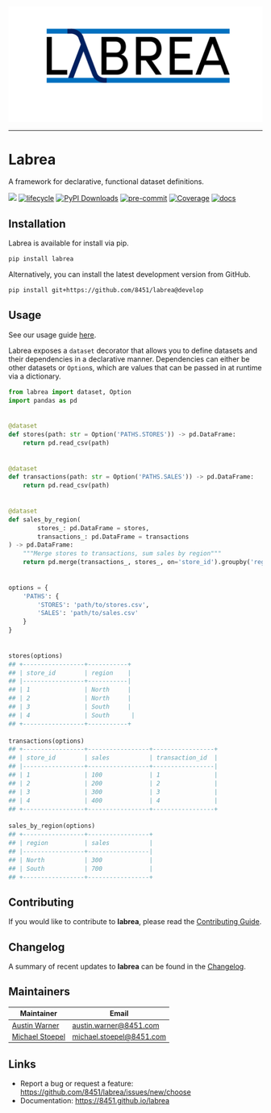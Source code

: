 <picture align="center">
  <source media="(prefers-color-scheme: dark)" srcset="docs/source/_static/labrea-logo-white.png">
  <img alt="Labrea Logo" src="docs/source/_static/labrea-logo-black.png">
</picture>

-----------------

# Labrea
A framework for declarative, functional dataset definitions.

![](https://img.shields.io/badge/version-2.0.2-blue.svg)
[![lifecycle](https://img.shields.io/badge/lifecycle-stable-green.svg)](https://www.tidyverse.org/lifecycle/#stable)
[![PyPI Downloads](https://img.shields.io/pypi/dm/labrea.svg?label=PyPI%20downloads)](https://pypi.org/project/labrea/)
[![pre-commit](https://img.shields.io/badge/pre--commit-enabled-brightgreen?logo=pre-commit&logoColor=white)](https://github.com/pre-commit/pre-commit)
[![Coverage](https://raw.githubusercontent.com/8451/labrea/meta/coverage/coverage.svg)](https://github.com/8451/labrea/tree/meta/coverage)
[![docs](https://img.shields.io/badge/docs-latest-brightgreen.svg?style=flat)](https://8451.github.io/labrea)

## Installation
Labrea is available for install via pip.

```bash
pip install labrea
````

Alternatively, you can install the latest development version from GitHub.

```bash
pip install git+https://github.com/8451/labrea@develop
```

## Usage
See our usage guide [here](docs/source/usage.md).

Labrea exposes a `dataset` decorator that allows you to define datasets and their dependencies in a declarative manner.
Dependencies can either be other datasets or `Option`s, which are values that can be passed in at runtime via a
dictionary.

```python
from labrea import dataset, Option
import pandas as pd


@dataset
def stores(path: str = Option('PATHS.STORES')) -> pd.DataFrame:
    return pd.read_csv(path)


@dataset
def transactions(path: str = Option('PATHS.SALES')) -> pd.DataFrame:
    return pd.read_csv(path)


@dataset
def sales_by_region(
        stores_: pd.DataFrame = stores,
        transactions_: pd.DataFrame = transactions
) -> pd.DataFrame:
    """Merge stores to transactions, sum sales by region"""
    return pd.merge(transactions_, stores_, on='store_id').groupby('region')['sales'].sum().reset_index()


options = {
    'PATHS': {
        'STORES': 'path/to/stores.csv',
        'SALES': 'path/to/sales.csv'
    }
}


stores(options)
## +-----------------+-----------+
## | store_id        | region    |
## |-----------------+-----------|
## | 1               | North     |
## | 2               | North     |
## | 3               | South     |
## | 4               | South      |
## +-----------------+-----------+

transactions(options)
## +-----------------+-----------------+-----------------+
## | store_id        | sales           | transaction_id  |
## |-----------------+-----------------+-----------------|
## | 1               | 100             | 1               |
## | 2               | 200             | 2               |
## | 3               | 300             | 3               |
## | 4               | 400             | 4               |
## +-----------------+-----------------+-----------------+

sales_by_region(options)
## +-----------------+-----------------+
## | region          | sales           |
## |-----------------+-----------------|
## | North           | 300             |
## | South           | 700             |
## +-----------------+-----------------+
```

## Contributing
If you would like to contribute to **labrea**, please read the
[Contributing Guide](docs/source/contributing.md).

## Changelog
A summary of recent updates to **labrea** can be found in the
[Changelog](docs/source/changelog.md).

## Maintainers

| Maintainer                                                | Email                    |
|-----------------------------------------------------------|--------------------------|
| [Austin Warner](https://github.com/austinwarner-8451)     | austin.warner@8451.com   |
| [Michael Stoepel](https://github.com/michaelstoepel-8451) | michael.stoepel@8451.com |

## Links
- Report a bug or request a feature: https://github.com/8451/labrea/issues/new/choose
- Documentation: https://8451.github.io/labrea
